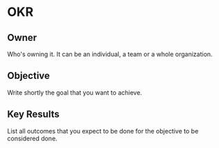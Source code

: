 # OKR

## Owner

Who's owning it. It can be an individual, a team or a whole organization.

## Objective

Write shortly the goal that you want to achieve.

## Key Results

List all outcomes that you expect to be done for the objective to be considered
done.